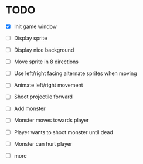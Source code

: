 # TODO

- [x] Init game window
- [ ] Display sprite
- [ ] Display nice background
- [ ] Move sprite in 8 directions
- [ ] Use left/right facing alternate sprites when moving
- [ ] Animate left/right movement
- [ ] Shoot projectile forward
- [ ] Add monster
- [ ] Monster moves towards player
- [ ] Player wants to shoot monster until dead
- [ ] Monster can hurt player
- [ ] more


